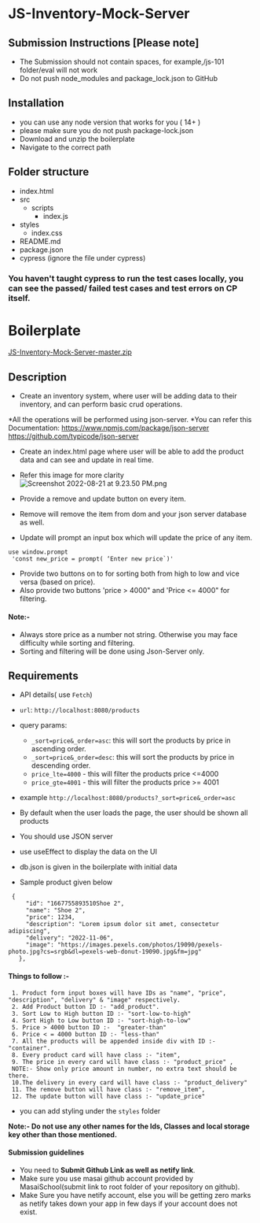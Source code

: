 # JS-Inventory-Mock-Server

## Submission Instructions [Please note]

- The Submission should not contain spaces, for example,/js-101 folder/eval will not work
- Do not push node_modules and package_lock.json to GitHub

## Installation

- you can use any node version that works for you ( 14+ )
- please make sure you do not push package-lock.json
- Download and unzip the boilerplate
- Navigate to the correct path

## Folder structure

- index.html
- src
  - scripts
    - index.js
- styles
  - index.css
- README.md
- package.json
- cypress (ignore the file under cypress)

### You haven't taught cypress to run the test cases locally, you can see the passed/ failed test cases and test errors on CP itself.

# Boilerplate

[JS-Inventory-Mock-Server-master.zip](https://masai-course.s3.ap-south-1.amazonaws.com/editor/uploads/2022-11-07/JS-Inventory-Mock-Server-master_285620.zip)

## Description

- Create an inventory system, where user will be adding data to their inventory, and can perform basic crud operations.

*All the operations will be performed using json-server.
*You can refer this Documentation: https://www.npmjs.com/package/json-server https://github.com/typicode/json-server

- Create an index.html page where user will be able to add the product data and can see and update in real time.

- Refer this image for more clarity
  ![Screenshot 2022-08-21 at 9.23.50 PM.png](https://masai-course.s3.ap-south-1.amazonaws.com/editor/uploads/2022-08-21/Screenshot%202022-08-21%20at%209.23.50%20PM_392260.png)

- Provide a remove and update button on every item.
- Remove will remove the item from dom and your json server database as well.
- Update will prompt an input box which will update the price of any item.

```
use window.prompt
 'const new_price = prompt( ‘Enter new price`)'
```

- Provide two buttons on to for sorting both from high to low and vice versa (based on price).
- Also provide two buttons 'price > 4000" and 'Price <= 4000" for filtering.

#### Note:-

- Always store price as a number not string. Otherwise you may face difficulty while sorting and filtering.
- Sorting and filtering will be done using Json-Server only.

## Requirements

- API details( use `Fetch`)
- `url`: `http://localhost:8080/products`
- query params:
  <!-- sort by price in ascending order -->

  - `_sort=price&_order=asc`: this will sort the products by price in ascending order.
  <!-- sort by price in descending order -->

  - `_sort=price&_order=desc`: this will sort the products by price in descending order.
  <!-- filter the products price <=4000> -->
  - `price_lte=4000` - this will filter the products price <=4000
  - `price_gte=4001` - this will filter the products price >= 4001

- example `http://localhost:8080/products?_sort=price&_order=asc`

- By default when the user loads the page, the user should be shown all products

- You should use JSON server
- use useEffect to display the data on the UI
- db.json is given in the boilerplate with initial data
- Sample product given below

```
 {
     "id": "1667755893510Shoe 2",
     "name": "Shoe 2",
     "price": 1234,
     "description": "Lorem ipsum dolor sit amet, consectetur adipiscing",
     "delivery": "2022-11-06",
     "image": "https://images.pexels.com/photos/19090/pexels-photo.jpg?cs=srgb&dl=pexels-web-donut-19090.jpg&fm=jpg"
   },
```

#### Things to follow :-

```
 1. Product form input boxes will have IDs as "name", "price", "description", "delivery" & "image" respectively.
 2. Add Product button ID :- "add_product".
 3. Sort Low to High button ID :- "sort-low-to-high"
 4. Sort High to Low button ID :- "sort-high-to-low"
 5. Price > 4000 button ID :-  "greater-than"
 6. Price < = 4000 button ID :- "less-than"
 7. All the products will be appended inside div with ID :- "container".
 8. Every product card will have class :- "item",
 9. The price in every card will have class :- "product_price" ,
 NOTE:- Show only price amount in number, no extra text should be there.
 10.The delivery in every card will have class :- "product_delivery"
 11. The remove button will have class :- "remove_item",
 12. The update button will have class :- "update_price"
```

- you can add styling under the `styles` folder

**Note:- Do not use any other names for the Ids, Classes and local storage key other than those mentioned.**

####

#### Submission guidelines

- You need to **Submit Github Link as well as netify link**.
- Make sure you use masai github account provided by MasaiSchool(submit link to root folder of your repository on github).
- Make Sure you have netify account, else you will be getting zero marks as netify takes down your app in few days if your account does not exist.

